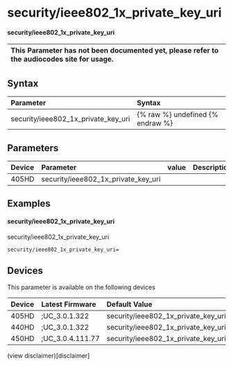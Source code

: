 ﻿---
description: security/ieee802_1x_private_key_uri
search:
    keywords: ['security','ieee802_1x_private_key_uri']
---

# security/ieee802_1x_private_key_uri

#### security/ieee802_1x_private_key_uri


| This Parameter has not been documented yet, please refer to the audiocodes site for usage.  |
| :--- |

## Syntax
| Parameter | Syntax |
| :--- | :--- |
|security/ieee802_1x_private_key_uri | {% raw %} undefined {% endraw %} |

## Parameters
|Device|Parameter|value|Description|
|:---|:---|:---|:---|
| 405HD | security/ieee802_1x_private_key_uri |  |  |

## Examples
#### security/ieee802_1x_private_key_uri

security/ieee802_1x_private_key_uri

```
security/ieee802_1x_private_key_uri=
```

## Devices
This parameter is available on the following devices

| Device | Latest Firmware | Default Value |
|:---|:---|:---|
| 405HD | ;UC_3.0.1.322 | security/ieee802_1x_private_key_uri= 
| 440HD | ;UC_3.0.1.322 | security/ieee802_1x_private_key_uri= 
| 450HD | ;UC_3.0.4.111.77 | security/ieee802_1x_private_key_uri= 

(view disclaimer)[disclaimer]
